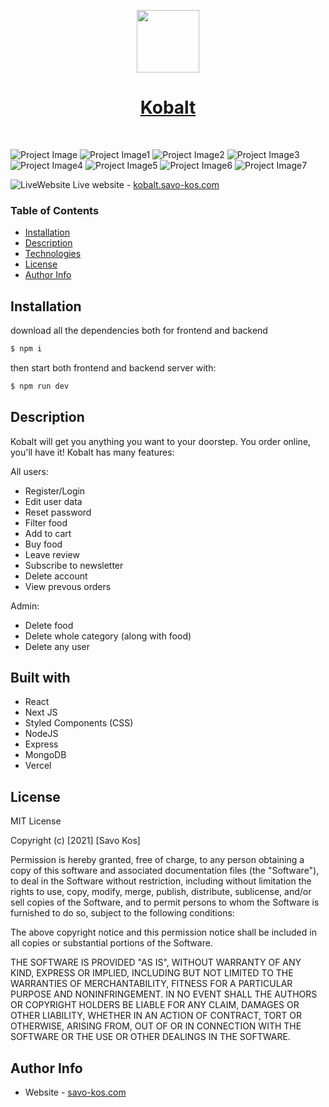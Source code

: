 <p align="center"><a href="https://kobalt.savo-kos.com" target="_blank" rel="noopener noreferrer"><img width="100" src="https://res.cloudinary.com/dicynt7ms/image/upload/v1676584926/kobalt/Copy_of_Kobalt_500_200_px_500_500_px_2_lgbvsg.png"></a></p>
<h1 align="center"><a href="https://kobalt.savo-kos.com" target="_blank" rel="noopener noreferrer">Kobalt</a></h1>

<br>

![Project Image](https://res.cloudinary.com/dicynt7ms/image/upload/v1676585638/kobalt/screencapture-kobalt-savokos-2023-02-16-23_08_47_wiq9km.png)
![Project Image1](https://res.cloudinary.com/dicynt7ms/image/upload/v1676585638/kobalt/screencapture-kobalt-savokos-catalog-burger-2023-02-16-23_09_13_obs8ca.png)
![Project Image2](https://res.cloudinary.com/dicynt7ms/image/upload/v1676585629/kobalt/screencapture-kobalt-savokos-whooper-burger-2023-02-16-23_10_17_b6show.png)
![Project Image3](https://res.cloudinary.com/dicynt7ms/image/upload/v1676585624/kobalt/screencapture-kobalt-savokos-cart-2023-02-16-23_12_12_csqbab.png)
![Project Image4](https://res.cloudinary.com/dicynt7ms/image/upload/v1676585622/kobalt/screencapture-kobalt-savokos-login-2023-02-16-23_13_25_txgolc.png)
![Project Image5](https://res.cloudinary.com/dicynt7ms/image/upload/v1676585622/kobalt/screencapture-kobalt-savokos-settings-2023-02-16-23_11_26_kbuyrj.png)
![Project Image6](https://res.cloudinary.com/dicynt7ms/image/upload/v1676585626/kobalt/screencapture-kobalt-savokos-orders-2023-02-16-23_12_49_e6qv3v.png)
![Project Image7](https://res.cloudinary.com/dicynt7ms/image/upload/v1676585629/kobalt/screencapture-kobalt-savokos-admin-2023-02-16-23_10_59_biarfn.png)

![LiveWebsite](https://res.cloudinary.com/dicynt7ms/image/upload/w_20,h_20/v1630442590/important/NicePng_website-png_187940_pizwnr.png) <span>Live website - <a href="https://kobalt.savo-kos.com" target="_blank" rel="noopener noreferrer"> kobalt.savo-kos.com</a></span>

### Table of Contents

- [Installation](#installation)
- [Description](#description)
- [Technologies](#technologies)
- [License](#license)
- [Author Info](#author-info)

## Installation

download all the dependencies both for frontend and backend

```bash
$ npm i
```

then start both frontend and backend server with:

```bash
$ npm run dev
```

## Description

Kobalt will get you anything you want to your doorstep. You order online, you'll have it!
Kobalt has many features:

All users:

- Register/Login
- Edit user data
- Reset password
- Filter food
- Add to cart
- Buy food
- Leave review
- Subscribe to newsletter
- Delete account
- View prevous orders

Admin:

- Delete food
- Delete whole category (along with food)
- Delete any user

## Built with

- React
- Next JS
- Styled Components (CSS)
- NodeJS
- Express
- MongoDB
- Vercel

## License

MIT License

Copyright (c) [2021] [Savo Kos]

Permission is hereby granted, free of charge, to any person obtaining a copy
of this software and associated documentation files (the "Software"), to deal
in the Software without restriction, including without limitation the rights
to use, copy, modify, merge, publish, distribute, sublicense, and/or sell
copies of the Software, and to permit persons to whom the Software is
furnished to do so, subject to the following conditions:

The above copyright notice and this permission notice shall be included in all
copies or substantial portions of the Software.

THE SOFTWARE IS PROVIDED "AS IS", WITHOUT WARRANTY OF ANY KIND, EXPRESS OR
IMPLIED, INCLUDING BUT NOT LIMITED TO THE WARRANTIES OF MERCHANTABILITY,
FITNESS FOR A PARTICULAR PURPOSE AND NONINFRINGEMENT. IN NO EVENT SHALL THE
AUTHORS OR COPYRIGHT HOLDERS BE LIABLE FOR ANY CLAIM, DAMAGES OR OTHER
LIABILITY, WHETHER IN AN ACTION OF CONTRACT, TORT OR OTHERWISE, ARISING FROM,
OUT OF OR IN CONNECTION WITH THE SOFTWARE OR THE USE OR OTHER DEALINGS IN THE
SOFTWARE.

## Author Info

- Website - [savo-kos.com](https://savo-kos.com)
